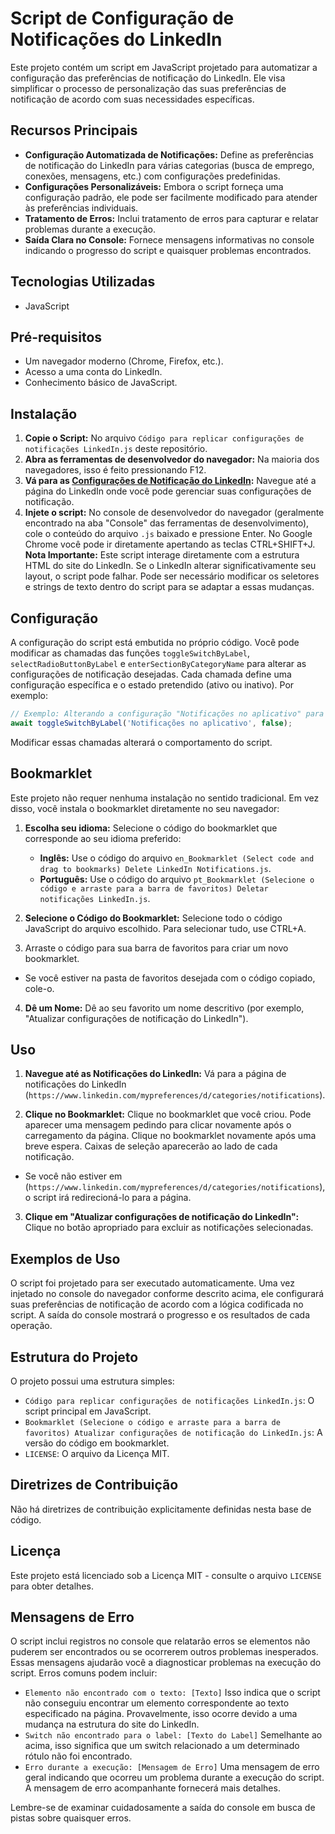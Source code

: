 # Script de Configuração de Notificações do LinkedIn
Este projeto contém um script em JavaScript projetado para automatizar a configuração das preferências de notificação do LinkedIn. Ele visa simplificar o processo de personalização das suas preferências de notificação de acordo com suas necessidades específicas.

## Recursos Principais
* **Configuração Automatizada de Notificações:** Define as preferências de notificação do LinkedIn para várias categorias (busca de emprego, conexões, mensagens, etc.) com configurações predefinidas.
* **Configurações Personalizáveis:** Embora o script forneça uma configuração padrão, ele pode ser facilmente modificado para atender às preferências individuais.
* **Tratamento de Erros:** Inclui tratamento de erros para capturar e relatar problemas durante a execução.
* **Saída Clara no Console:** Fornece mensagens informativas no console indicando o progresso do script e quaisquer problemas encontrados.

## Tecnologias Utilizadas
* JavaScript

## Pré-requisitos
* Um navegador moderno (Chrome, Firefox, etc.).
* Acesso a uma conta do LinkedIn.
* Conhecimento básico de JavaScript.

## Instalação
1. **Copie o Script:** No arquivo `Código para replicar configurações de notificações LinkedIn.js` deste repositório. 
2. **Abra as ferramentas de desenvolvedor do navegador:** Na maioria dos navegadores, isso é feito pressionando F12.
3. **Vá para as [Configurações de Notificação do LinkedIn](https://www.linkedin.com/mypreferences/d/categories/notifications):** Navegue até a página do LinkedIn onde você pode gerenciar suas configurações de notificação.
4. **Injete o script:** No console de desenvolvedor do navegador (geralmente encontrado na aba "Console" das ferramentas de desenvolvimento), cole o conteúdo do arquivo `.js` baixado e pressione Enter. No Google Chrome você pode ir diretamente apertando as teclas CTRL+SHIFT+J.
**Nota Importante:** Este script interage diretamente com a estrutura HTML do site do LinkedIn. Se o LinkedIn alterar significativamente seu layout, o script pode falhar. Pode ser necessário modificar os seletores e strings de texto dentro do script para se adaptar a essas mudanças.

## Configuração
A configuração do script está embutida no próprio código. Você pode modificar as chamadas das funções `toggleSwitchByLabel`, `selectRadioButtonByLabel` e `enterSectionByCategoryName` para alterar as configurações de notificação desejadas. Cada chamada define uma configuração específica e o estado pretendido (ativo ou inativo). Por exemplo:
```javascript
// Exemplo: Alterando a configuração "Notificações no aplicativo" para falso
await toggleSwitchByLabel('Notificações no aplicativo', false);
```
Modificar essas chamadas alterará o comportamento do script.

## Bookmarklet

Este projeto não requer nenhuma instalação no sentido tradicional. Em vez disso, você instala o bookmarklet diretamente no seu navegador:

1. **Escolha seu idioma:** Selecione o código do bookmarklet que corresponde ao seu idioma preferido:
    * **Inglês:** Use o código do arquivo `en_Bookmarklet (Select code and drag to bookmarks) Delete LinkedIn Notifications.js`.
    * **Português:** Use o código do arquivo `pt_Bookmarklet (Selecione o código e arraste para a barra de favoritos) Deletar notificações LinkedIn.js`.

2. **Selecione o Código do Bookmarklet:** Selecione todo o código JavaScript do arquivo escolhido. Para selecionar tudo, use CTRL+A.

3. Arraste o código para sua barra de favoritos para criar um novo bookmarklet.
* Se você estiver na pasta de favoritos desejada com o código copiado, cole-o.

4. **Dê um Nome:** Dê ao seu favorito um nome descritivo (por exemplo, "Atualizar configurações de notificação do LinkedIn").

## Uso

1. **Navegue até as Notificações do LinkedIn:** Vá para a página de notificações do LinkedIn (`https://www.linkedin.com/mypreferences/d/categories/notifications`).

2. **Clique no Bookmarklet:** Clique no bookmarklet que você criou. Pode aparecer uma mensagem pedindo para clicar novamente após o carregamento da página. Clique no bookmarklet novamente após uma breve espera. Caixas de seleção aparecerão ao lado de cada notificação.
* Se você não estiver em (`https://www.linkedin.com/mypreferences/d/categories/notifications`), o script irá redirecioná-lo para a página.

3. **Clique em "Atualizar configurações de notificação do LinkedIn":** Clique no botão apropriado para excluir as notificações selecionadas.

## Exemplos de Uso
O script foi projetado para ser executado automaticamente. Uma vez injetado no console do navegador conforme descrito acima, ele configurará suas preferências de notificação de acordo com a lógica codificada no script. A saída do console mostrará o progresso e os resultados de cada operação.

## Estrutura do Projeto
O projeto possui uma estrutura simples:
* `Código para replicar configurações de notificações LinkedIn.js`: O script principal em JavaScript.
* `Bookmarklet (Selecione o código e arraste para a barra de favoritos) Atualizar configurações de notificação do LinkedIn.js`: A versão do código em bookmarklet.
* `LICENSE`: O arquivo da Licença MIT.

## Diretrizes de Contribuição
Não há diretrizes de contribuição explicitamente definidas nesta base de código.

## Licença
Este projeto está licenciado sob a Licença MIT - consulte o arquivo `LICENSE` para obter detalhes.

## Mensagens de Erro
O script inclui registros no console que relatarão erros se elementos não puderem ser encontrados ou se ocorrerem outros problemas inesperados. Essas mensagens ajudarão você a diagnosticar problemas na execução do script. Erros comuns podem incluir:
* `Elemento não encontrado com o texto: [Texto]` Isso indica que o script não conseguiu encontrar um elemento correspondente ao texto especificado na página. Provavelmente, isso ocorre devido a uma mudança na estrutura do site do LinkedIn.
* `Switch não encontrado para o label: [Texto do Label]` Semelhante ao acima, isso significa que um switch relacionado a um determinado rótulo não foi encontrado.
* `Erro durante a execução: [Mensagem de Erro]` Uma mensagem de erro geral indicando que ocorreu um problema durante a execução do script. A mensagem de erro acompanhante fornecerá mais detalhes.

Lembre-se de examinar cuidadosamente a saída do console em busca de pistas sobre quaisquer erros.
